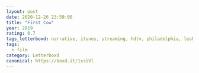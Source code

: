 ```yaml
---
layout: post 
date: 2020-12-26 23:59:00
title: "First Cow"
year: 2019
rating: 0.7
tags_letterboxd: narrative, itunes, streaming, hdtv, philadelphia, leah
tags:
  - film
category: Letterboxd
canonical: https://boxd.it/1xsiVl
---
```


